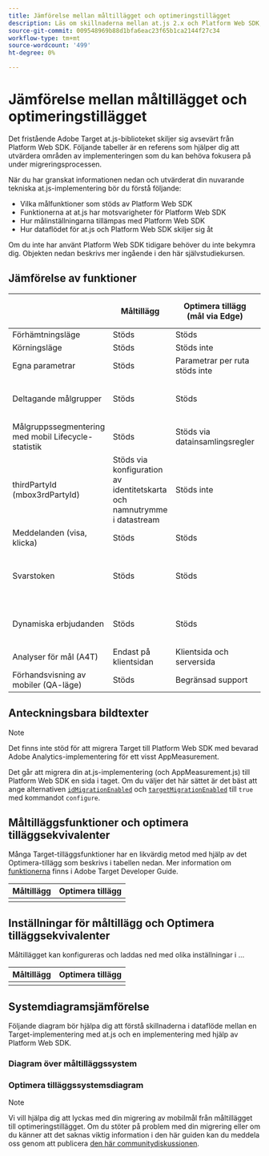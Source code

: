 ```yaml
---
title: Jämförelse mellan måltillägget och optimeringstillägget
description: Läs om skillnaderna mellan at.js 2.x och Platform Web SDK, inklusive funktioner, inställningar och dataflöde.
source-git-commit: 009548969b88d1bfa6eac23f65b1ca2144f27c34
workflow-type: tm+mt
source-wordcount: '499'
ht-degree: 0%

---
```


# Jämförelse mellan måltillägget och optimeringstillägget

Det fristående Adobe Target at.js-biblioteket skiljer sig avsevärt från Platform Web SDK. Följande tabeller är en referens som hjälper dig att utvärdera områden av implementeringen som du kan behöva fokusera på under migreringsprocessen.

När du har granskat informationen nedan och utvärderat din nuvarande tekniska at.js-implementering bör du förstå följande:

- Vilka målfunktioner som stöds av Platform Web SDK
- Funktionerna at at.js har motsvarigheter för Platform Web SDK
- Hur målinställningarna tillämpas med Platform Web SDK
- Hur dataflödet för at.js och Platform Web SDK skiljer sig åt

Om du inte har använt Platform Web SDK tidigare behöver du inte bekymra dig. Objekten nedan beskrivs mer ingående i den här självstudiekursen.

## Jämförelse av funktioner

| | Måltillägg | Optimera tillägg (mål via Edge) | AJO Code-based Experiences (Messaging SDK) |
|---|---|---|---|
| Förhämtningsläge | Stöds | Stöds | Stöds |
| Körningsläge | Stöds | Stöds inte | Stöds inte |
| Egna parametrar | Stöds | Parametrar per ruta stöds inte | Stöds inte |
| Deltagande målgrupper | Stöds | Stöds | Stöds via Campaigns målgrupp och experimentets utelämnandeinställning |
| Målgruppssegmentering med mobil Lifecycle-statistik | Stöds | Stöds via datainsamlingsregler | Upplevelseanpassning stöds för närvarande inte |
| thirdPartyId (mbox3rdPartyId) | Stöds via konfiguration av identitetskarta och namnutrymme i datastream | Stöds inte |
| Meddelanden (visa, klicka) | Stöds | Stöds | Stöds |
| Svarstoken | Stöds | Stöds | Ingen motsvarighet för att returnera Campaign-specifika metadata utanför innehållet |
| Dynamiska erbjudanden | Stöds | Stöds | Profil- och beslutsartikelrelaterad tokenåtergivning i innehåll stöds |
| Analyser för mål (A4T) | Endast på klientsidan | Klientsida och serversida | Stöds inte |
| Förhandsvisning av mobiler (QA-läge) | Stöds | Begränsad support | Pågår |



## Anteckningsbara bildtexter

>[!NOTE]
>
>Det finns inte stöd för att migrera Target till Platform Web SDK med bevarad Adobe Analytics-implementering för ett visst AppMeasurement.
>
> Det går att migrera din at.js-implementering (och AppMeasurement.js) till Platform Web SDK en sida i taget. Om du väljer det här sättet är det bäst att ange alternativen [`idMigrationEnabled`](https://experienceleague.adobe.com/docs/experience-platform/edge/fundamentals/configuring-the-sdk.html#id-migration-enabled) och [`targetMigrationEnabled`](https://experienceleague.adobe.com/docs/experience-platform/edge/fundamentals/configuring-the-sdk.html#targetMigrationEnabled) till `true` med kommandot `configure`.

## Måltilläggsfunktioner och optimera tilläggsekvivalenter

Många Target-tilläggsfunktioner har en likvärdig metod med hjälp av det Optimera-tillägg som beskrivs i tabellen nedan. Mer information om [funktionerna](https://developer.adobe.com/target/implement/client-side/atjs/atjs-functions/atjs-functions/) finns i Adobe Target Developer Guide.

| Måltillägg | Optimera tillägg |
| --- | --- | 
| |  |

## Inställningar för måltillägg och Optimera tilläggsekvivalenter

Måltillägget kan konfigureras och laddas ned med olika inställningar i ...

| Måltillägg | Optimera tillägg |
| --- | --- | 
| |  |


## Systemdiagramsjämförelse

Följande diagram bör hjälpa dig att förstå skillnaderna i dataflöde mellan en Target-implementering med at.js och en implementering med hjälp av Platform Web SDK.

### Diagram över måltilläggssystem



### Optimera tilläggssystemsdiagram




>[!NOTE]
>
>Vi vill hjälpa dig att lyckas med din migrering av mobilmål från måltillägget till optimeringstillägget. Om du stöter på problem med din migrering eller om du känner att det saknas viktig information i den här guiden kan du meddela oss genom att publicera [den här communitydiskussionen](https://experienceleaguecommunities.adobe.com/t5/adobe-experience-platform-data/tutorial-discussion-migrate-target-from-at-js-to-web-sdk/m-p/575587#M463).

